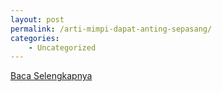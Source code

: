 ```yaml
---
layout: post
permalink: /arti-mimpi-dapat-anting-sepasang/
categories:
    - Uncategorized
---
```


[Baca Selengkapnya](/10)